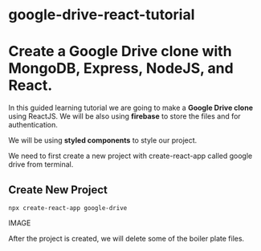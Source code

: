 # google-drive-react-tutorial

# Create a Google Drive clone with MongoDB, Express, NodeJS, and React.

In this guided learning tutorial we are going to make a **Google Drive clone** using ReactJS. We will be also using **firebase** to store the files and for authentication.

We will be using **styled components** to style our project. 

We need to first create a new project with create-react-app called google drive from terminal.

## Create New Project

`npx create-react-app google-drive`

IMAGE

After the project is created, we will delete some of the boiler plate files.

